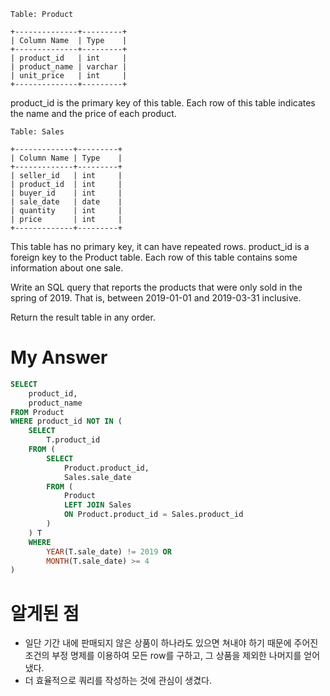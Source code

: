 ```
Table: Product

+--------------+---------+
| Column Name  | Type    |
+--------------+---------+
| product_id   | int     |
| product_name | varchar |
| unit_price   | int     |
+--------------+---------+
```
product_id is the primary key of this table.
Each row of this table indicates the name and the price of each product.
```
Table: Sales

+-------------+---------+
| Column Name | Type    |
+-------------+---------+
| seller_id   | int     |
| product_id  | int     |
| buyer_id    | int     |
| sale_date   | date    |
| quantity    | int     |
| price       | int     |
+-------------+---------+
```
This table has no primary key, it can have repeated rows.
product_id is a foreign key to the Product table.
Each row of this table contains some information about one sale.
 

Write an SQL query that reports the products that were only sold in the spring of 2019. That is, between 2019-01-01 and 2019-03-31 inclusive.

Return the result table in any order.

# My Answer 
```sql
SELECT
    product_id, 
    product_name
FROM Product
WHERE product_id NOT IN (
    SELECT 
        T.product_id
    FROM (
        SELECT
            Product.product_id, 
            Sales.sale_date
        FROM (
            Product
            LEFT JOIN Sales
            ON Product.product_id = Sales.product_id
        )
    ) T
    WHERE 
        YEAR(T.sale_date) != 2019 OR
        MONTH(T.sale_date) >= 4
)
```
# 알게된 점 
- 일단 기간 내에 판매되지 않은 상품이 하나라도 있으면 쳐내야 하기 때문에 주어진 조건의 부정 명제를 이용하여 모든 row를 구하고, 그 상품을 제외한 나머지를 얻어냈다. 
- 더 효율적으로 쿼리를 작성하는 것에 관심이 생겼다. 
